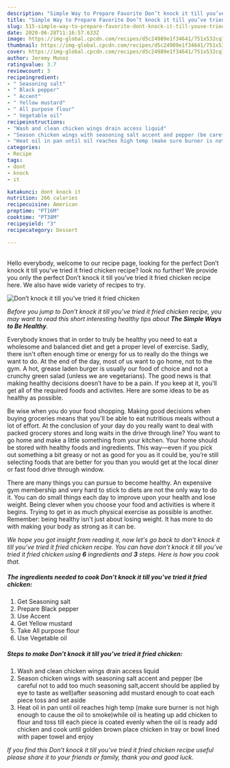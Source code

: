 ```yaml
---
description: "Simple Way to Prepare Favorite Don’t knock it till you’ve tried it fried chicken"
title: "Simple Way to Prepare Favorite Don’t knock it till you’ve tried it fried chicken"
slug: 515-simple-way-to-prepare-favorite-dont-knock-it-till-youve-tried-it-fried-chicken
date: 2020-06-28T11:16:57.633Z
image: https://img-global.cpcdn.com/recipes/d5c24989e1f34641/751x532cq70/dont-knock-it-till-youve-tried-it-fried-chicken-recipe-main-photo.jpg
thumbnail: https://img-global.cpcdn.com/recipes/d5c24989e1f34641/751x532cq70/dont-knock-it-till-youve-tried-it-fried-chicken-recipe-main-photo.jpg
cover: https://img-global.cpcdn.com/recipes/d5c24989e1f34641/751x532cq70/dont-knock-it-till-youve-tried-it-fried-chicken-recipe-main-photo.jpg
author: Jeremy Munoz
ratingvalue: 3.7
reviewcount: 3
recipeingredient:
- " Seasoning salt"
- " Black pepper"
- " Accent"
- " Yellow mustard"
- " All purpose flour"
- " Vegetable oil"
recipeinstructions:
- "Wash and clean chicken wings drain access liquid"
- "Season chicken wings with seasoning salt accent and pepper (be careful not to add too much seasoning salt,accent should be applied by eye to taste as well)after seasoning add mustard enough to coat each piece toss and set aside"
- "Heat oil in pan until oil reaches high temp (make sure burner is not high enough to cause the oil to smoke)while oil is heating up add chicken to flour and toss till each piece is coated evenly when the oil is ready add chicken and cook until golden brown place chicken in tray or bowl lined with paper towel and enjoy"
categories:
- Recipe
tags:
- dont
- knock
- it

katakunci: dont knock it 
nutrition: 266 calories
recipecuisine: American
preptime: "PT16M"
cooktime: "PT38M"
recipeyield: "3"
recipecategory: Dessert

---
```

<br>
Hello everybody, welcome to our recipe page, looking for the perfect Don’t knock it till you’ve tried it fried chicken recipe? look no further! We provide you only the perfect Don’t knock it till you’ve tried it fried chicken recipe here. We also have wide variety of recipes to try.
<br>


![Don’t knock it till you’ve tried it fried chicken](https://img-global.cpcdn.com/recipes/d5c24989e1f34641/751x532cq70/dont-knock-it-till-youve-tried-it-fried-chicken-recipe-main-photo.jpg)

<i>Before you jump to Don’t knock it till you’ve tried it fried chicken recipe, you may want to read this short interesting healthy tips about <strong>The Simple Ways to Be Healthy</strong>.</i>

Everybody knows that in order to truly be healthy you need to eat a wholesome and balanced diet and get a proper level of exercise. Sadly, there isn't often enough time or energy for us to really do the things we want to do. At the end of the day, most of us want to go home, not to the gym. A hot, grease laden burger is usually our food of choice and not a crunchy green salad (unless we are vegetarians). The good news is that making healthy decisions doesn’t have to be a pain. If you keep at it, you'll get all of the required foods and activites. Here are some ideas to be as healthy as possible.

Be wise when you do your food shopping. Making good decisions when buying groceries means that you'll be able to eat nutritious meals without a lot of effort. At the conclusion of your day do you really want to deal with packed grocery stores and long waits in the drive through line? You want to go home and make a little something from your kitchen. Your home should be stored with healthy foods and ingredients. This way—even if you pick out something a bit greasy or not as good for you as it could be, you’re still selecting foods that are better for you than you would get at the local diner or fast food drive through window.

There are many things you can pursue to become healthy. An expensive gym membership and very hard to stick to diets are not the only way to do it. You can do small things each day to improve upon your health and lose weight. Being clever when you choose your food and activities is where it begins. Trying to get in as much physical exercise as possible is another. Remember: being healthy isn’t just about losing weight. It has more to do with making your body as strong as it can be. 


<i>We hope you got insight from reading it, now let's go back to don’t knock it till you’ve tried it fried chicken recipe. You can have don’t knock it till you’ve tried it fried chicken using <strong>6</strong> ingredients and <strong>3</strong> steps. Here is how you cook that.
</i>

##### The ingredients needed to cook Don’t knock it till you’ve tried it fried chicken:

1. Get  Seasoning salt
1. Prepare  Black pepper
1. Use  Accent
1. Get  Yellow mustard
1. Take  All purpose flour
1. Use  Vegetable oil


##### Steps to make Don’t knock it till you’ve tried it fried chicken:

1. Wash and clean chicken wings drain access liquid
1. Season chicken wings with seasoning salt accent and pepper (be careful not to add too much seasoning salt,accent should be applied by eye to taste as well)after seasoning add mustard enough to coat each piece toss and set aside
1. Heat oil in pan until oil reaches high temp (make sure burner is not high enough to cause the oil to smoke)while oil is heating up add chicken to flour and toss till each piece is coated evenly when the oil is ready add chicken and cook until golden brown place chicken in tray or bowl lined with paper towel and enjoy


<i>If you find this Don’t knock it till you’ve tried it fried chicken recipe useful please share it to your friends or family, thank you and good luck.</i>
